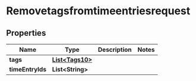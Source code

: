 

# Removetagsfromtimeentriesrequest


## Properties

| Name | Type | Description | Notes |
|------------ | ------------- | ------------- | -------------|
|**tags** | [**List&lt;Tags10&gt;**](Tags10.md) |  |  |
|**timeEntryIds** | **List&lt;String&gt;** |  |  |



